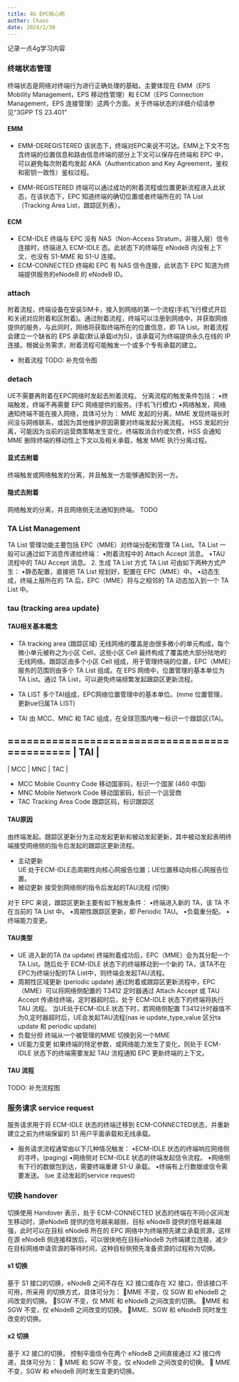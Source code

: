```yaml
---
title: 4G EPC核心网
author: Chaos
date: 2024/1/30
---
```


记录一点4g学习内容

<!-- more -->

### 终端状态管理
终端状态是网络对终端行为进行正确处理的基础，主要体现在 EMM（EPS Mobility Management，EPS 移动性管理）和 ECM（EPS Connection Management，EPS 连接管理）这两个方面。关于终端状态的详细介绍请参见“3GPP TS 23.401”

#### EMM
- EMM-DEREGISTERED
该状态下，终端对EPC来说不可达。EMM上下文不包含终端的位置信息和路由信息终端的部分上下文可以保存在终端和 EPC 中，可以避免每次附着均发起 AKA（Authentication and Key Agreement，鉴权和密钥一致性）鉴权过程。

- EMM-REGISTERED
终端可以通过成功的附着流程或位置更新流程进入此状态，在该状态下，EPC 知道终端的确切位置或者终端所在的 TA List（Tracking Area List，跟踪区列表）。

#### ECM
- ECM-IDLE
终端与 EPC 没有 NAS（Non-Access Stratum，非接入层）信令连接时，终端进入 ECM-IDLE 态。此状态下的终端在 eNodeB 内没有上下文，也没有 S1-MME 和 S1-U 连接。
- ECM-CONNECTED
终端和 EPC 有 NAS 信令连接，此状态下 EPC 知道为终端提供服务的eNodeB 的 eNodeB ID。


### attach
附着流程，终端设备在安装SIM卡，接入到网络的第一个流程(手机飞行模式开启和关闭对应附着和区附着)。通过附着流程，终端可以注册到网络中，并获取网络提供的服务，与此同时，网络将获取终端所在的位置信息，即 TA List。附着流程会建立一个缺省的 EPS 承载(默认承载id为5)，该承载可为终端提供永久在线的 IP 连接。根据业务需求，附着流程可能触发一个或多个专有承载的建立。

- 附着流程
TODO: 补充信令图

### detach
UE不需要再附着在EPC网络时发起去附着流程。
分离流程的触发条件包括：
•终端触发，终端不再需要 EPC 网络提供的服务。(手机飞行模式)
•网络触发，网络通知终端不能在接入网络，具体可分为：
MME 发起的分离，MME 发现终端长时间没与网络联系，或因为其他维护原因需要对终端发起分离流程。
HSS 发起的分离，可能因为当前的运营商策略发生变化，终端取消合约或欠费，HSS 会通知 MME 删除终端的移动性上下文以及相关承载，触发 MME 执行分离过程。

#### 显式去附着
终端触发或网络触发的分离，并且触发一方能够通知到另一方。
#### 隐式去附着
网络触发的分离，并且网络侧无法通知到终端。
TODO

### TA List Management
TA List 管理功能主要包括 EPC（MME）对终端分配和管理 TA List。TA List 一般可以通过如下消息传递给终端：
•附着流程中的 Attach Accept 消息。
•TAU 流程中的 TAU Accept 消息。
2. 生成 TA List 方式
TA List 可由如下两种方式产生：
•静态配置，直接把 TA List 规划好，配置在 EPC（MME）中。
•动态生成，终端上报所在的 TA 后，EPC（MME）将与之相邻的 TA 动态加入到一个 TA List
中。
### tau (tracking area update)

#### TAU相关基本概念
- TA tracking area (跟踪区域)
无线网络的覆盖是由很多微小的单元构成，每个微小单元被称之为小区 Cell，这些小区 Cell 最终构成了覆盖绝大部分陆地的无线网络。跟踪区由多个小区 Cell 组成，用于管理终端的位置，EPC（MME）服务的范围则由多个 TA List 组成。在 EPS 网络中，位置管理的基本单位为 TA List。通过 TA List，可以避免终端频繁发起跟踪区更新流程。

- TA LIST
多个TAI组成，EPC网络位置管理中的基本单位。(mme 位置管理，更新ue归属TA LIST)
- TAI
由 MCC、MNC 和 TAC 组成，在全球范围内唯一标识一个跟踪区(TA)。

=============================================
|                 TAI                       |
---------------------------------------------
|   MCC     |  MNC    |      TAC            |

- MCC Mobile Country Code
移动国家码，标识一个国家  (460 中国)
- MNC Mobile Network Code
移动国家码，标识一个运营商 
- TAC Tracking Area Code
跟踪区码，标识跟踪区

#### TAU原因
由终端发起。跟踪区更新分为主动发起更新和被动发起更新，其中被动发起表明终端接受网络侧的指令后发起的跟踪区更新流程。
- 主动更新  
UE 处于ECM-IDLE态周期性向核心网报告位置；UE位置移动向核心网报告位置。
- 被动更新
接受到网络侧的指令后发起的TAU流程 (切换)  

对于 EPC 来说，跟踪区更新主要有如下触发条件：
•终端进入新的 TA，该 TA 不在当前的 TA List 中。
•周期性跟踪区更新，即 Periodic TAU。
•负载重分配。
•终端能力变更。

#### TAU类型
- UE 进入新的TA  (ta update)
终端附着成功后，EPC（MME）会为其分配一个 TA List。随后处于 ECM-IDLE 状态下的终端移动到一个新的 TA，该TA不在EPC为终端分配的TA List中，则终端会发起TAU流程。
- 周期性区域更新  (periodic update)
通过附着或跟踪区更新流程中，EPC（MME）可以将网络侧配置的 T3412 定时器通过 Attach Accept
或 TAU Accept 传递给终端，定时器超时后，处于 ECM-IDLE 状态下的终端将执行 TAU 流程。
当UE处于ECM-IDLE 状态下时，若网络侧配置 T3412计时器值不为0,定时器超时后，UE会发起TAU流程(nas ie update_type_value 区分ta update 和 periodic update)
- 负载分担
终端从一个被管理的MME 切换到另一个MME
- UE能力变更
如果终端的特定参数，或网络能力发生了变化，则处于 ECM-IDLE 状态下的终端需要发起 TAU 流程通知 EPC 更新终端的上下文。

#### TAU 流程
TODO: 补充流程图

### 服务请求 service request
服务请求用于将 ECM-IDLE 状态的终端迁移到 ECM-CONNECTED状态，并重新建立之前为终端保留的 S1 用户平面承载和无线承载。

- 服务请求流程通常由以下几种情况触发：
•ECM-IDLE 状态的终端响应网络侧的寻呼。(paging)
•网络侧对 ECM-IDLE 状态的终端发起信令流程。
•网络侧有下行的数据包到达，需要终端重建 S1-U 承载。
•终端有上行数据或信令需要发送。 (ue 主动发起的service request)

### 切换  handover
切换使用 Handover 表示，处于 ECM-CONNECTED 状态的终端在不同小区间发生移动时，源eNodeB 提供的信号越来越弱，目标 eNodeB 提供的信号越来越强，此时可以在目标 eNodeB 所在的 EPC 网络中为终端预先建立承载资源，这样在源 eNodeB 侧连接释放后，可以很快地在目标eNodeB 为终端建立连接，减少在目标网络申请资源的等待时间，这种目标侧预先准备资源的过程称为切换。
#### s1 切换
基于 S1 接口的切换，eNodeB 之间不存在 X2 接口或存在 X2 接口，但该接口不可用，所采用
的切换方式，具体可分为：
MME 不变，仅 SGW 和 eNodeB 之间改变的切换。
SGW 不变，仅 MME 和 eNodeB 之间改变的切换。
MME 和 SGW 不变，仅 eNodeB 之间改变的切换。
MME、SGW 和 eNodeB 同时发生改变的切换。

#### x2 切换
基于 X2 接口的切换，
控制平面信令在两个 eNodeB 之间直接通过 X2 接口传递，具体可分为：
 MME 和 SGW 不变，仅 eNodeB 之间改变的切换。
 MME 不变，SGW 和 eNodeB 同时发生变更的切换。


